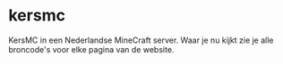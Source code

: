 # kersmc
KersMC in een Nederlandse MineCraft server. Waar je nu kijkt zie je alle broncode's voor elke pagina van de website.
